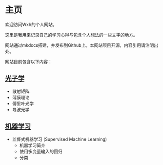 # 主页

欢迎访问Wxh的个人网站。

这里是我用来记录自己的学习心得与包含个人想法的一些文字的地方。

网站通过mkdocs搭建，并发布到Github上。本网站项目开源，内容引用请注明出处。

网站目前包含以下内容：

## [光子学](photonics/photonics.md)

* 散射矩阵
* 薄膜理论
* 傅里叶光学
* 导波光学

## [机器学习](machine_learning/machine_learning.md)
* 监督式机器学习 (Supervised Machine Learning)
    * 机器学习简介
    * 使用多变量输入的回归
    * 分类
